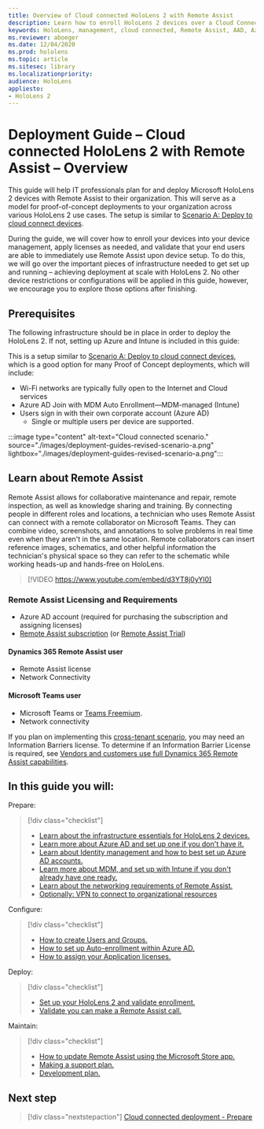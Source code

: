 ```yaml
---
title: Overview of Cloud connected HoloLens 2 with Remote Assist 
description: Learn how to enroll HoloLens 2 devices over a Cloud Connected network using Dynamics 365 Remote Assist.
keywords: HoloLens, management, cloud connected, Remote Assist, AAD, Azure AD, MDM, Mobile Device Management
ms.reviewer: aboeger
ms.date: 12/04/2020
ms.prod: hololens
ms.topic: article
ms.sitesec: library
ms.localizationpriority:
audience: HoloLens
appliesto:
- HoloLens 2
---
```


# Deployment Guide – Cloud connected HoloLens 2 with Remote Assist – Overview

This guide will help IT professionals plan for and deploy Microsoft HoloLens 2 devices with Remote Assist to their organization. This will serve as a model for proof-of-concept deployments to your organization across various HoloLens 2 use cases. The setup is similar to [Scenario A: Deploy to cloud connect devices](common-scenarios.md#scenario-a). 

During the guide, we will cover how to enroll your devices into your device management, apply licenses as needed, and validate that your end users are able to immediately use Remote Assist upon device setup. To do this, we will go over the important pieces of infrastructure needed to get set up and running – achieving deployment at scale with HoloLens 2. No other device restrictions or configurations will be applied in this guide, however, we encourage you to explore those options after finishing.

## Prerequisites

The following infrastructure should be in place in order to deploy the HoloLens 2. If not, setting up Azure and Intune is included in this guide:

This is a setup similar to [Scenario A: Deploy to cloud connect devices](/hololens/common-scenarios#scenario-a), which is a good option for many Proof of Concept deployments, which will include:

- Wi-Fi networks are typically fully open to the Internet and Cloud services
- Azure AD Join with MDM Auto Enrollment—MDM-managed (Intune)
- Users sign in with their own corporate account (Azure AD)
    - Single or multiple users per device are supported.

:::image type="content" alt-text="Cloud connected scenario." source="./images/deployment-guides-revised-scenario-a.png" lightbox="./images/deployment-guides-revised-scenario-a.png":::


## Learn about Remote Assist

Remote Assist allows for collaborative maintenance and repair, remote inspection, as well as knowledge sharing and training. By connecting people in different roles and locations, a technician who uses Remote Assist can connect with a remote collaborator on Microsoft Teams. They can combine video, screenshots, and annotations to solve problems in real time even when they aren't in the same location. Remote collaborators can insert reference images, schematics, and other helpful information the technician's physical space so they can refer to the schematic while working heads-up and hands-free on HoloLens.

> [!VIDEO https://www.youtube.com/embed/d3YT8j0yYl0]

### Remote Assist Licensing and Requirements

- Azure AD account (required for purchasing the subscription and assigning licenses)
- [Remote Assist subscription](/dynamics365/mixed-reality/remote-assist/buy-and-deploy-remote-assist) (or [Remote Assist Trial](/dynamics365/mixed-reality/remote-assist/try-remote-assist))
    
#### Dynamics 365 Remote Assist user

- Remote Assist license
- Network Connectivity

#### Microsoft Teams user

- Microsoft Teams or [Teams Freemium](https://products.office.com/microsoft-teams/free).
- Network connectivity

If you plan on implementing this [cross-tenant scenario](/dynamics365/mixed-reality/remote-assist/cross-tenant-overview#scenario-2-leasing-services-to-other-tenants), you may need an Information Barriers license. To determine if an Information Barrier License is required, see [Vendors and customers use full Dynamics 365 Remote Assist capabilities](/dynamics365/mixed-reality/remote-assist/cross-tenant-licensing-implementation).

## In this guide you will:

Prepare:

> [!div class="checklist"]
> - [Learn about the infrastructure essentials for HoloLens 2 devices.](hololens2-cloud-connected-prepare.md#infrastructure-essentials)
> - [Learn more about Azure AD and set up one if you don&#39;t have it.](hololens2-cloud-connected-prepare.md#azure-active-directory)
> - [Learn about Identity management and how to best set up Azure AD accounts.](hololens2-cloud-connected-prepare.md#identity-management)
> - [Learn more about MDM, and set up with Intune if you don&#39;t already have one ready.](hololens2-cloud-connected-prepare.md#mobile-device-management)
> - [Learn about the networking requirements of Remote Assist.](hololens2-cloud-connected-prepare.md#network)
> - [Optionally: VPN to connect to organizational resources](hololens2-cloud-connected-prepare.md#optional-connect-your-hololens-to-vpn)

Configure:

> [!div class="checklist"]
> - [How to create Users and Groups.](hololens2-cloud-connected-configure.md#azure-users-and-groups)
> - [How to set up Auto-enrollment within Azure AD.](hololens2-cloud-connected-configure.md#auto-enrollment-on-hololens-2)
> - [How to assign your Application licenses.](hololens2-cloud-connected-configure.md#application-licenses)

Deploy:

> [!div class="checklist"]
> - [Set up your HoloLens 2 and validate enrollment.](hololens2-cloud-connected-deploy.md#enrollment-validation)
> - [Validate you can make a Remote Assist call.](hololens2-cloud-connected-deploy.md#remote-assist-call-validation)

Maintain:

> [!div class="checklist"]
> - [How to update Remote Assist using the Microsoft Store app.](hololens2-cloud-connected-maintain.md#updates)
> - [Making a support plan.](hololens2-cloud-connected-maintain.md#support-plan)
> - [Development plan.](hololens2-cloud-connected-maintain.md#development-plan)

## Next step

> [!div class="nextstepaction"]
> [Cloud connected deployment - Prepare](hololens2-cloud-connected-prepare.md)

